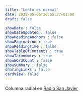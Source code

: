```yaml
---
title: "Lento es normal"
date: 2025-05-05T20:55:37+01:00
draft: false

showDate : false
showDateUpdated : false
showHeadingAnchors : false
showPagination : true
showReadingTime : false
showTableOfContents : true
showTaxonomies : true
showWordCount : false
showSummary : false
sharingLinks : false
cardView: false
---
```


Columna radial en [Radio San Javier](https://radiosanjavier.com/)
